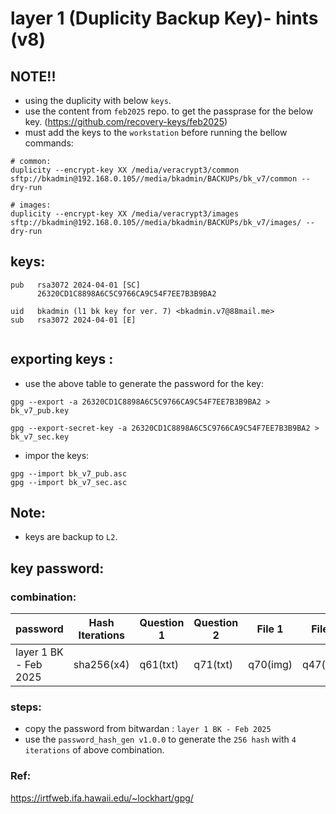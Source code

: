 # layer 1 (Duplicity Backup Key)- hints (v8)

##  NOTE!!
- using the duplicity with below `keys`. 
- use the content from `feb2025` repo. to get the passprase for the below key. (https://github.com/recovery-keys/feb2025)
- must add the keys to the `workstation` before running the bellow commands:

```
# common:
duplicity --encrypt-key XX /media/veracrypt3/common sftp://bkadmin@192.168.0.105//media/bkadmin/BACKUPs/bk_v7/common --dry-run

# images:
duplicity --encrypt-key XX /media/veracrypt3/images sftp://bkadmin@192.168.0.105//media/bkadmin/BACKUPs/bk_v7/images/ --dry-run

```

## keys:
```
pub   rsa3072 2024-04-01 [SC]
      26320CD1C8898A6C5C9766CA9C54F7EE7B3B9BA2

uid   bkadmin (l1 bk key for ver. 7) <bkadmin.v7@88mail.me>
sub   rsa3072 2024-04-01 [E]


```

## exporting keys : 
- use the above table to generate the password for the key:

```
gpg --export -a 26320CD1C8898A6C5C9766CA9C54F7EE7B3B9BA2 > bk_v7_pub.key

gpg --export-secret-key -a 26320CD1C8898A6C5C9766CA9C54F7EE7B3B9BA2 > bk_v7_sec.key

```

- impor the keys:
```
gpg --import bk_v7_pub.asc
gpg --import bk_v7_sec.asc
```

## Note: 
- keys are backup to `L2`.


## key password:
### combination:
password | Hash Iterations | Question 1 | Question 2 | File 1 | File 2 |
--- | --- | --- | --- |--- |--- |
layer 1 BK - Feb 2025 | sha256(x4) | q61(txt)  | q71(txt) | q70(img) | q47(img) |


### steps: 
- copy the password from bitwardan : `layer 1 BK - Feb 2025`
- use the `password_hash_gen v1.0.0` to generate the `256 hash` with `4 iterations` of above combination.


### Ref:
https://irtfweb.ifa.hawaii.edu/~lockhart/gpg/